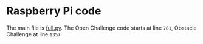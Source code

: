 # Raspberry Pi code
The main file is [full.py](/src/RaspberryPi/full.py). The Open Challenge code starts at line `761`, Obstacle Challenge at line `1357`. 